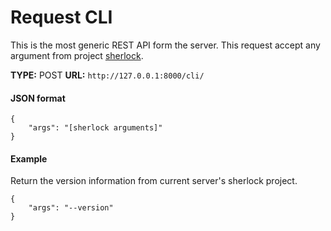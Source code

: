 # Request CLI

This is the most generic REST API form the server. This request
accept any argument from project [sherlock](https://github.com/sherlock-project/sherlock).

**TYPE:** POST
**URL:** `http://127.0.0.1:8000/cli/`

#### JSON format

```
{
    "args": "[sherlock arguments]"
}
```

#### Example

Return the version information from current server's sherlock project.

```
{
    "args": "--version"
}
```
